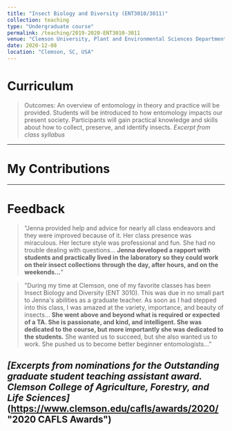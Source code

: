 ```yaml
---
title: "Insect Biology and Diversity (ENT3010/3011)"
collection: teaching
type: "Undergraduate course"
permalink: /teaching/2019-2020-ENT3010-3011
venue: "Clemson University, Plant and Environmental Sciences Department"
date: 2020-12-08
location: "Clemson, SC, USA"
---
```


Curriculum
======
> Outcomes: An overview of entomology in theory and practice will be provided. Students will be introduced to how entomology impacts our present society. Participants will gain practical knowledge and skills about how to collect, preserve, and identify insects.
*Excerpt from class syllabus* 
---

My Contributions
======
---

Feedback
======
> "Jenna provided help and advice for nearly all class endeavors and they were improved because of it. Her class presence was miraculous. Her lecture style was professional and fun. She had no trouble dealing with questions... **Jenna developed a rapport with students and practically lived in the laboratory so they could work on their insect collections through the day, after hours, and on the weekends...**"

> "During my time at Clemson, one of my favorite classes has been Insect Biology and Diversity (ENT 3010). This was due in no small part to Jenna's abilities as a graduate teacher. As soon as I had stepped into this class, I was amazed at the variety, importance, and beauty of insects... **She went above and beyond what is required or expected of a TA. She is passionate, and kind, and intelligent. She was dedicated to the course, but more importantly she was dedicated to the students.** She wanted us to succeed, but she also wanted us to work. She pushed us to become better beginner entomologists...”

*[Excerpts from nominations for the Outstanding graduate student teaching assistant award. Clemson College of Agriculture, Forestry, and Life Sciences]*(https://www.clemson.edu/cafls/awards/2020/ "2020 CAFLS Awards")  
---